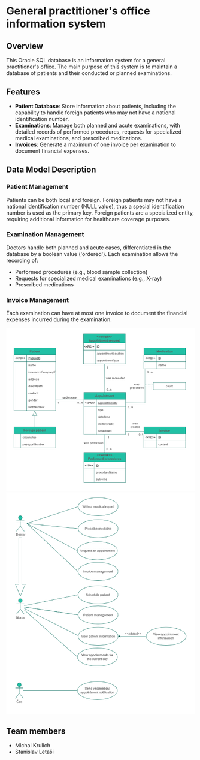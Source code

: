 # General practitioner's office information system
## Overview

This Oracle SQL database is an information system for a general practitioner's office. The main purpose of this system is to maintain a database of patients and their conducted or planned examinations.

## Features

- **Patient Database**: Store information about patients, including the capability to handle foreign patients who may not have a national identification number.
- **Examinations**: Manage both planned and acute examinations, with detailed records of performed procedures, requests for specialized medical examinations, and prescribed medications.
- **Invoices**: Generate a maximum of one invoice per examination to document financial expenses.

## Data Model Description

### Patient Management
Patients can be both local and foreign. Foreign patients may not have a national identification number (NULL value), thus a special identification number is used as the primary key. Foreign patients are a specialized entity, requiring additional information for healthcare coverage purposes.

### Examination Management
Doctors handle both planned and acute cases, differentiated in the database by a boolean value ('ordered'). Each examination allows the recording of:

- Performed procedures (e.g., blood sample collection)
- Requests for specialized medical examinations (e.g., X-ray)
- Prescribed medications

### Invoice Management
Each examination can have at most one invoice to document the financial expenses incurred during the examination.

![ER diagram](doc/er.png)
![Use-case diagram](doc/use_case.png)

## Team members
- Michal Krulich
- Stanislav Letaši
